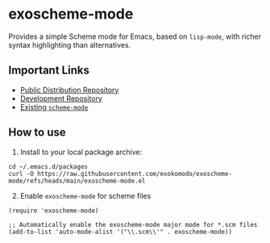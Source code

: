 # exoscheme-mode

Provides a simple Scheme mode for Emacs, based on `lisp-mode`, with richer syntax highlighting than alternatives.

## Important Links

- [Public Distribution Repository](https://github.com/exokomodo/exoscheme-mode)
- [Development Repository](https://git.sr.ht/~jamesaorson/exoscheme-mode)
- [Existing `scheme-mode`](https://github.com/emacs-mirror/emacs/blob/master/lisp/progmodes/scheme.el)

## How to use

1. Install to your local package archive:

```shell
cd ~/.emacs.d/packages
curl -O https://raw.githubusercontent.com/exokomodo/exoscheme-mode/refs/heads/main/exoscheme-mode.el
```

2. Enable `exoscheme-mode` for scheme files

```emacs-lisp
(require 'exoscheme-mode)

;; Automatically enable the exoscheme-mode major mode for *.scm files
(add-to-list 'auto-mode-alist '("\\.scm\\'" . exoscheme-mode))
```

